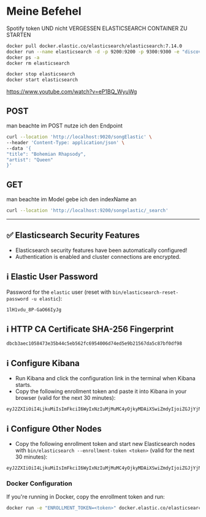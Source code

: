 
# Meine Befehel

Spotify token
UND
nicht VERGESSEN ELASTICSEARCH CONTAINER ZU STARTEN

```sh
docker pull docker.elastic.co/elasticsearch/elasticsearch:7.14.0
docker run --name elasticsearch -d -p 9200:9200 -p 9300:9300 -e "discovery.type=single-node" -e "ES_JAVA_OPTS=-Xms512m -Xmx512m" docker.elastic.co/elasticsearch/elasticsearch:7.14.0
docker ps -a
docker rm elasticsearch

docker stop elasticsearch
docker start elasticsearch
```
https://www.youtube.com/watch?v=eP1BQ_WyuWg

## POST
man beachte im POST nutze ich den Endpoint
```sh
curl --location 'http://localhost:9020/songElastic' \
--header 'Content-Type: application/json' \
--data '{
"title": "Bohemian Rhapsody",
"artist": "Queen"
}'
```

## GET
man beachte im Model gebe ich den indexName an
```sh
curl --location 'http://localhost:9200/songelastic/_search'
```

------
## ✅ Elasticsearch Security Features
- Elasticsearch security features have been automatically configured!
- Authentication is enabled and cluster connections are encrypted.

## ℹ️ Elastic User Password
Password for the `elastic` user (reset with `bin/elasticsearch-reset-password -u elastic`):
```
1lH1vdu_8P-GaO66IyJg
```

## ℹ️ HTTP CA Certificate SHA-256 Fingerprint
```
dbcb3aec1058473e35b44c5eb562fc6954006d74ed5e9b21567da5c87bf0df98
```

## ℹ️ Configure Kibana
- Run Kibana and click the configuration link in the terminal when Kibana starts.
- Copy the following enrollment token and paste it into Kibana in your browser (valid for the next 30 minutes):
```
eyJ2ZXIiOiI4LjkuMiIsImFkciI6WyIxNzIuMjMuMC4yOjkyMDAiXSwiZmdyIjoiZGJjYjNhZWMxMDU4NDczZTM1YjQ0YzVlYjU2MmZjNjk1NDAwNmQ3NGVkNWU5YjIxNTY3ZGE1Yzg3YmYwZGY5OCIsImtleSI6ImtDNXlvSW9Ca2xJVC15YUxET0hfOl83Y1RoLVE0UzlxajhsdzJXbllDUkEifQ==
```

## ℹ️ Configure Other Nodes
- Copy the following enrollment token and start new Elasticsearch nodes with `bin/elasticsearch --enrollment-token <token>` (valid for the next 30 minutes):
```
eyJ2ZXIiOiI4LjkuMiIsImFkciI6WyIxNzIuMjMuMC4yOjkyMDAiXSwiZmdyIjoiZGJjYjNhZWMxMDU4NDczZTM1YjQ0YzVlYjU2MmZjNjk1NDAwNmQ3NGVkNWU5YjIxNTY3ZGE1Yzg3YmYwZGY5OCIsImtleSI6Imp5NXlvSW9Ca2xJVC15YUxET0hfOm5oYXUzVjk3UVRXcmtBcGRKSDN4NXcifQ==
```

### Docker Configuration
If you're running in Docker, copy the enrollment token and run:
```bash
docker run -e "ENROLLMENT_TOKEN=<token>" docker.elastic.co/elasticsearch/elasticsearch:8.9.2
```
